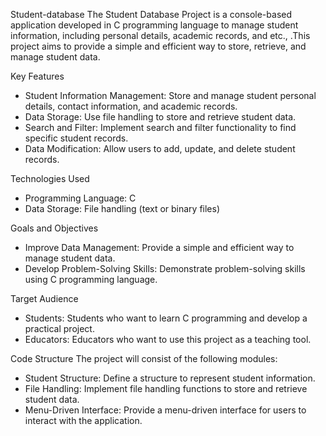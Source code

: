 Student-database
The Student Database Project is a console-based application developed in C programming language to manage student information, including personal details, academic records, and etc., .This project aims to provide a simple and efficient way to store, retrieve, and manage student data.

Key Features
- Student Information Management: Store and manage student personal details, contact information, and academic records.
- Data Storage: Use file handling to store and retrieve student data.
- Search and Filter: Implement search and filter functionality to find specific student records.
- Data Modification: Allow users to add, update, and delete student records.

Technologies Used
- Programming Language: C
- Data Storage: File handling (text or binary files)

Goals and Objectives
- Improve Data Management: Provide a simple and efficient way to manage student data.
- Develop Problem-Solving Skills: Demonstrate problem-solving skills using C programming language.

Target Audience
- Students: Students who want to learn C programming and develop a practical project.
- Educators: Educators who want to use this project as a teaching tool.

Code Structure
The project will consist of the following modules:

- Student Structure: Define a structure to represent student information.
- File Handling: Implement file handling functions to store and retrieve student data.
- Menu-Driven Interface: Provide a menu-driven interface for users to interact with the application.
